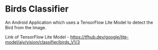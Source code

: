 # Birds Classifier
An Android Application which uses a TensorFlow Lite Model to detect the Bird from the Image.

Link of TensorFlow Lite Model - https://tfhub.dev/google/lite-model/aiy/vision/classifier/birds_V1/3
